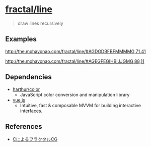# [fractal/line](http://the.mohayonao.com/fractal/line/)

> draw lines recursively

## Examples

  http://the.mohayonao.com/fractal/line/#AGDGDBFBFMMMMG,71,41

  http://the.mohayonao.com/fractal/line/#AGEGFEGIHBIJJGMG,88,11

## Dependencies

  - [harthur/color](https://github.com/harthur/color)
    - JavaScript color conversion and manipulation library
  - [vue.js](http://vuejs.org)
    - Intuitive, fast & composable MVVM for building interactive interfaces.

## References

  - [CによるフラクタルCG](http://www.amazon.co.jp/dp/4781906745)
